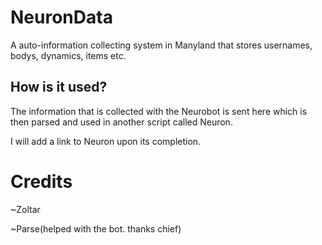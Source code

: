 <h1>NeuronData</h1>

<p>A auto-information collecting system in Manyland that stores usernames, bodys, dynamics, items etc.</p>

<h2>How is it used?</h2>

<p>The information that is collected with the Neurobot is sent here which is then parsed and used in another script called Neuron.</p>
<p>I will add a link to Neuron upon its completion.</p>

<h1>Credits</h1>

  ~Zoltar
  
  ~Parse(helped with the bot. thanks chief)
